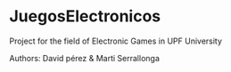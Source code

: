 # JuegosElectronicos
Project for the field of Electronic Games in UPF University

Authors: David pérez & Marti Serrallonga
